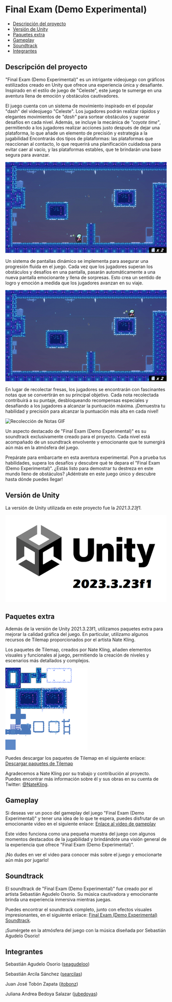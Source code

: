 # **Final Exam (Demo Experimental)**
- [Descripción del proyecto](#descripción-del-proyecto)
- [Versión de Unity](#versión-de-unity)
- [Paquetes extra](#paquetes-extra)
- [Gameplay](#gameplay)
- [Soundtrack](#soundtrack)
- [Integrantes](#integrantes)
  
## **Descripción del proyecto**

"Final Exam (Demo Experimental)" es un intrigante videojuego con gráficos estilizados creado en Unity que ofrece una experiencia única y desafiante. Inspirado en el estilo de juego de "Celeste", este juego te sumerge en una aventura llena de emoción y obstáculos cautivadores. 

El juego cuenta con un sistema de movimiento inspirado en el popular "dash" del videojuego "Celeste". Los jugadores podrán realizar rápidos y elegantes movimientos de *"dash"* para sortear obstáculos y superar desafíos en cada nivel. Además, se incluye la mecánica de *"coyote time"*, permitiendo a los jugadores realizar acciones justo después de dejar una plataforma, lo que añade un elemento de precisión y estrategia a la jugabilidad Encontrarás dos tipos de plataformas: las plataformas que reaccionan al contacto, lo que requerirá una planificación cuidadosa para evitar caer al vacío, y las plataformas estables, que te brindarán una base segura para avanzar.

![Dash GIF](https://github.com/searcilas/recursos/blob/49f04679f043b1b862dc1b735e2c2930f72f8678/gif1.gif)

Un sistema de pantallas dinámico se implementa para asegurar una progresión fluida en el juego. Cada vez que los jugadores superan los obstáculos y desafíos en una pantalla, pasarán automáticamente a una nueva pantalla emocionante y llena de sorpresas. Esto crea un sentido de logro y emoción a medida que los jugadores avanzan en su viaje.

![Sistema de Pantallas GIF](https://github.com/searcilas/recursos/blob/0f802a35e11fce488e610d788a9b9e6902dc0797/gif2.gif)

En lugar de recolectar fresas, los jugadores se encontrarán con fascinantes notas que se convertirán en su principal objetivo. Cada nota recolectada contribuirá a su puntaje, desbloqueando recompensas especiales y desafiando a los jugadores a alcanzar la puntuación máxima. ¡Demuestra tu habilidad y precisión para alcanzar la puntuación más alta en cada nivel!

![Recolección de Notas GIF](https://github.com/searcilas/recursos/blob/0f802a35e11fce488e610d788a9b9e6902dc0797/gif3.gif)

Un aspecto destacado de "Final Exam (Demo Experimental)" es su soundtrack exclusivamente creado para el proyecto. Cada nivel está acompañado de un soundtrack envolvente y emocionante que te sumergirá aún más en la atmósfera del juego.

Prepárate para embarcarte en esta aventura experimental. Pon a prueba tus habilidades, supera los desafíos y descubre qué te depara el "Final Exam (Demo Experimental)". ¿Estás listo para demostrar tu destreza en este mundo lleno de obstáculos? ¡Adéntrate en este juego único y descubre hasta dónde puedes llegar!

## **Versión de Unity**
La versión de Unity utilizada en este proyecto fue la *2021.3.23f1.*

![Unity Version](https://github.com/searcilas/recursos/blob/7c73f34a8e85301bc73393395e0f985e96425d7d/img2.png)

## **Paquetes extra**
Además de la versión de Unity 2021.3.23f1, utilizamos paquetes extra para mejorar la calidad gráfica del juego. En particular, utilizamo algunos recursos de Tilemap proporcionados por el artista Nate Kling.

Los paquetes de Tilemap, creados por Nate Kling, añaden elementos visuales y funcionales al juego, permitiendo la creación de niveles y escenarios más detallados y complejos.

![Imagen de Tilemap](https://github.com/searcilas/recursos/blob/4a39834be98db64b66663e5c8d94c3c06b3fb8b0/img1.png)

Puedes descargar los paquetes de Tilemap en el siguiente enlace: [Descargar paquetes de Tilemap](https://drive.google.com/file/d/1hNrC1vZqzQ7fjO3Q1qFxWe0PERl8dXDs/view)

Agradecemos a Nate Kling por su trabajo y contribución al proyecto. Puedes encontrar más información sobre él y sus obras en su cuenta de Twitter: [@NateKling](https://twitter.com/NateKling).


## **Gameplay**
Si deseas ver un poco del gameplay del juego "Final Exam (Demo Experimental)" y tener una idea de lo que te espera, puedes disfrutar de un emocionante video en el siguiente enlace: [Enlace al video de gameplay](https://www.youtube.com/watch?v=zyAvYdG2Tfk)

Este video funciona como una pequeña muestra del juego con algunos momentos destacados de la jugabilidad y brindándote una visión general de la experiencia que ofrece "Final Exam (Demo Experimental)".

¡No dudes en ver el video para conocer más sobre el juego y emocionarte aún más por jugarlo!

## **Soundtrack**
El soundtrack de "Final Exam (Demo Experimental)" fue creado por el artista Sebastián Agudelo Osorio. Su música cautivadora y emocionante brinda una experiencia inmersiva mientras juegas.

Puedes encontrar el soundtrack completo, junto con efectos visuales impresionantes, en el siguiente enlace: [Final Exam (Demo Experimental) Soundtrack](acá-pones-el-enlace).

¡Sumérgete en la atmósfera del juego con la música diseñada por Sebastián Agudelo Osorio!

## **Integrantes**
Sebastián Agudelo Osorio ([seagudeloo](mailto:seagudeloo@unal.edu.co))

Sebastián Arcila Sánchez ([searcilas](mailto:searcilas@unal.edu.co))

Juan José Tobón Zapata ([jtobonz](mailto:jtobonz@unal.edu.co))

Juliana Andrea Bedoya Salazar ([jubedoyas](mailto:jubedoyas@unal.edu.co))
